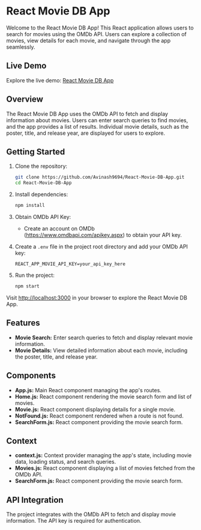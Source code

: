 # React Movie DB App

Welcome to the React Movie DB App! This React application allows users to search for movies using the OMDb API. Users can explore a collection of movies, view details for each movie, and navigate through the app seamlessly.

## Live Demo

Explore the live demo: [React Movie DB App](https://react-movie-db1.netlify.app/)

## Overview

The React Movie DB App uses the OMDb API to fetch and display information about movies. Users can enter search queries to find movies, and the app provides a list of results. Individual movie details, such as the poster, title, and release year, are displayed for users to explore.

## Getting Started

1. Clone the repository:

   ```bash
   git clone https://github.com/Avinash9694/React-Movie-DB-App.git
   cd React-Movie-DB-App
   ```

2. Install dependencies:

   ```bash
   npm install
   ```

3. Obtain OMDb API Key:

   - Create an account on OMDb (https://www.omdbapi.com/apikey.aspx) to obtain your API key.

4. Create a `.env` file in the project root directory and add your OMDb API key:

   ```
   REACT_APP_MOVIE_API_KEY=your_api_key_here
   ```

5. Run the project:

   ```bash
   npm start
   ```

Visit [http://localhost:3000](http://localhost:3000) in your browser to explore the React Movie DB App.

## Features

- **Movie Search:** Enter search queries to fetch and display relevant movie information.
- **Movie Details:** View detailed information about each movie, including the poster, title, and release year.

## Components

- **App.js:** Main React component managing the app's routes.
- **Home.js:** React component rendering the movie search form and list of movies.
- **Movie.js:** React component displaying details for a single movie.
- **NotFound.js:** React component rendered when a route is not found.
- **SearchForm.js:** React component providing the movie search form.

## Context

- **context.js:** Context provider managing the app's state, including movie data, loading status, and search queries.
- **Movies.js:** React component displaying a list of movies fetched from the OMDb API.
- **SearchForm.js:** React component providing the movie search form.

## API Integration

The project integrates with the OMDb API to fetch and display movie information. The API key is required for authentication.
